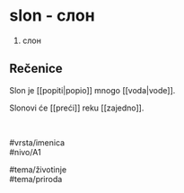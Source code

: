 # slon - слон

1. слон  

## Rečenice

Slon je [[popiti|popio]] mnogo [[voda|vode]].  

Slonovi će [[preći]] reku [[zajedno]].  

<br>

#vrsta/imenica  
#nivo/A1  

#tema/životinje  
#tema/priroda  
